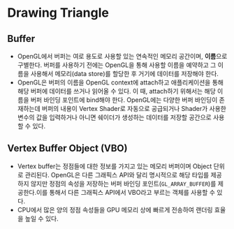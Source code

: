 # Drawing Triangle

## Buffer

- OpenGL에서 버퍼는 여로 용도로 사용할 있는 연속적인 메모리 공간이며, **이름**으로 구별한다. 버퍼를 사용하기 전에는 OpenGL을 통해 사용할 이름을 예약하고 그 이름을 사용해서 메모리(data store)를 할당한 후 거기에 데이터를 저장해야 한다.
- OpenGL은 버퍼의 이름을 OpenGL context에 attach하고 애플리케이션을 통해 해당 버퍼에 데이터를 쓰거나 읽어올 수 있다. 이 때, attach하기 위해서는 해당 이름을 버퍼 바인딩 포인트에 bind해야 한다. OpenGL에는 다양한 버퍼 바인딩이 존재하는데 버퍼의 내용이 Vertex Shader로 자동으로 공급되거나 Shader가 사용한 변수의 값을 입력하거나 아니면 쉐이더가 생성하는 데이터를 저장할 공간으로 사용할 수 있다.

## Vertex Buffer Object (VBO)

- Vertex buffer는 정점들에 대한 정보를 가지고 있는 메모리 버퍼이며 Object 단위로 관리된다. OpenGL은 다른 그래픽스 API와 달리 명시적으로 해당 타입를 제공하지 않지만 정점의 속성을 저장하는 버퍼 바인딩 포인트(`GL_ARRAY_BUFFER`)를 제공한다.이를 통해서 다른 그래픽스 API에서 VBO라고 부르는 객체를 사용할 수 있다.
- CPU에서 많은 양의 정점 속성들을 GPU 메모리 상에 빠르게 전송하여 랜더링 효율을 높일 수 있다.
